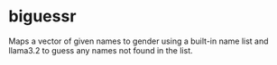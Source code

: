 # biguessr
Maps a vector of given names to gender using a built-in name list and llama3.2 to guess any names not found in the list.
